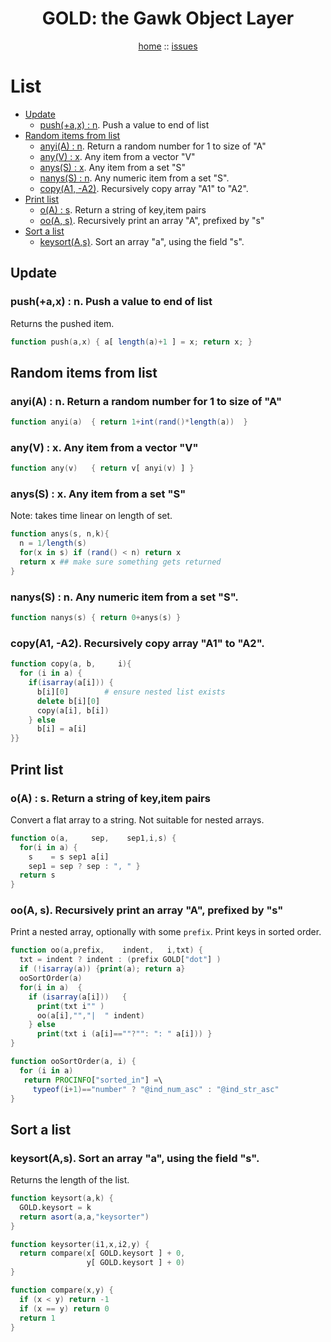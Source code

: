 <a name=top>
<h1 align=center>GOLD: the Gawk Object Layer</h1>
<p  align=center>
<a href="http://github.com/golden/one/master/blob/README.md#top">home</a> :: 
<a href="http://github.com/golden/issues">issues</a> 
</p>


# List

- [Update](#update) 
    - [push(+a,x) : n](#pushax--n--push-a-value-to-end-of-list). Push a value to end of list
- [Random items from list](#random-items-from-list) 
    - [anyi(A) : n](#anyia--n--return-a-random-number-for-1-to-size-of-a). Return a random number for 1 to size of "A"
    - [any(V) : x](#anyv--x-any-item-from-a-vector-v). Any item from a vector "V"
    - [anys(S) : x](#anyss--x-any-item-from-a-set-s). Any item from a set "S"
    - [nanys(S) : n](#nanyss--n--any-numeric-item-from-a-set-s). Any numeric item from a set "S".
    - [copy(A1, -A2)](#copya1--a2-recursively-copy-array-a1-to-a2). Recursively copy array "A1" to "A2".
- [Print list](#print-list) 
    - [o(A) : s](#oa--s--return-a-string-of-keyitem-pairs). Return a string of key,item pairs
    - [oo(A, s)](#ooa-s-recursively-print-an-array-a-prefixed-by-s). Recursively print an array "A", prefixed by "s"
- [Sort a list](#sort-a-list) 
    - [keysort(A,s)](#keysortas-sort-an-array-a-using-the-field-s). Sort an array "a", using the field "s".


## Update

### push(+a,x) : n.  Push a value to end of list
Returns the pushed item.
```awk
function push(a,x) { a[ length(a)+1 ] = x; return x; }
```

## Random items from list

### anyi(A) : n.  Return a random number for 1 to size of "A"
```awk
function anyi(a)  { return 1+int(rand()*length(a))  }
```

### any(V) : x. Any item from a vector "V"
```awk
function any(v)   { return v[ anyi(v) ] }
```

### anys(S) : x. Any item from a set "S"
Note: takes time linear on length of set.
```awk
function anys(s, n,k){
  n = 1/length(s) 
  for(x in s) if (rand() < n) return x
  return x ## make sure something gets returned
}
```

### nanys(S) : n.  Any numeric item from a set "S".
```awk
function nanys(s) { return 0+anys(s) }
```

### copy(A1, -A2). Recursively copy array "A1" to "A2".
```awk
function copy(a, b,     i){
  for (i in a) {
    if(isarray(a[i])) {
      b[i][0]        # ensure nested list exists
      delete b[i][0] 
      copy(a[i], b[i])
    } else 
      b[i] = a[i] 
}}
```      
## Print list
### o(A) : s.  Return a string of key,item pairs 
Convert a flat array to a string. Not suitable for nested arrays.

```awk
function o(a,     sep,    sep1,i,s) {
  for(i in a) {
    s    = s sep1 a[i]
    sep1 = sep ? sep : ", " }
  return s 
}
```      
### oo(A, s). Recursively print an array "A", prefixed by "s"
Print a nested array, optionally with some `prefix`.
Print keys in sorted order.

```awk
function oo(a,prefix,    indent,   i,txt) {
  txt = indent ? indent : (prefix GOLD["dot"] )
  if (!isarray(a)) {print(a); return a}
  ooSortOrder(a)
  for(i in a)  {
    if (isarray(a[i]))   {
      print(txt i"" )
      oo(a[i],"","|  " indent)
    } else
      print(txt i (a[i]==""?"": ": " a[i])) }
}

function ooSortOrder(a, i) {
  for (i in a)
   return PROCINFO["sorted_in"] =\
     typeof(i+1)=="number" ? "@ind_num_asc" : "@ind_str_asc"
}
```

## Sort a list
### keysort(A,s). Sort an array "a", using the field "s". 
Returns the length of the list.
```awk
function keysort(a,k) {
  GOLD.keysort = k
  return asort(a,a,"keysorter")
}

function keysorter(i1,x,i2,y) {
  return compare(x[ GOLD.keysort ] + 0,
                 y[ GOLD.keysort ] + 0)
} 

function compare(x,y) {
  if (x < y) return -1
  if (x == y) return 0
  return 1
}
```
